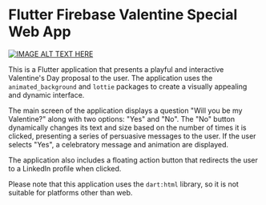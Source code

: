 # Flutter Firebase Valentine Special Web App
[![IMAGE ALT TEXT HERE](http://img.youtube.com/vi/S3X6inIvD9M/0.jpg)](http://www.youtube.com/watch?v=S3X6inIvD9M)

This is a Flutter application that presents a playful and interactive Valentine's Day proposal to the user. The application uses the `animated_background` and `lottie` packages to create a visually appealing and dynamic interface.

The main screen of the application displays a question "Will you be my Valentine?" along with two options: "Yes" and "No". The "No" button dynamically changes its text and size based on the number of times it is clicked, presenting a series of persuasive messages to the user. If the user selects "Yes", a celebratory message and animation are displayed.

The application also includes a floating action button that redirects the user to a LinkedIn profile when clicked.

Please note that this application uses the `dart:html` library, so it is not suitable for platforms other than web.
